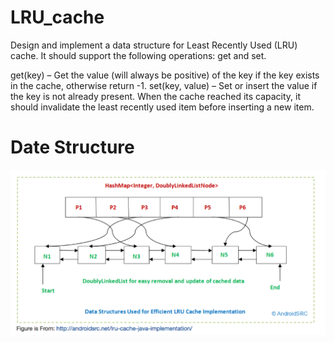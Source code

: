# LRU_cache

Design and implement a data structure for Least Recently Used (LRU) cache. 
It should support the following operations: get and set.

get(key) – Get the value (will always be positive) of the key if the key exists in the cache, otherwise return -1.
set(key, value) – Set or insert the value if the key is not already present. When the cache reached its capacity, it should invalidate the least recently used item before inserting a new item.

# Date Structure

![Date Structure](date_structure.png)
